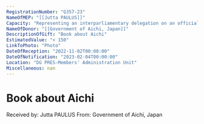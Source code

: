 ```yaml
---
RegistrationNumber: "G357-23"
NameOfMEP: "[[Jutta PAULUS]]"
Capacity: "Representing an interparliamentary delegation on an official mission authorised by the Conference of Presidents or the Bureau - Delegation for relations with Japan"
NameOfDonor: "[[Government of Aichi, Japan]]"
DescriptionOfGift: "Book about Aichi"
EstimatedValue: "< 150"
LinkToPhoto: "Photo"
DateOfReception: "2022-11-02T00:00:00"
DateOfNotification: "2023-02-04T00:00:00"
Location: "DG PRES-Members' Administration Unit"
Miscellaneous: nan
---
```


# Book about Aichi

Received by: Jutta PAULUS
From: Government of Aichi, Japan
